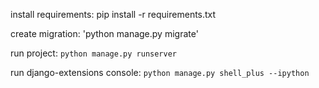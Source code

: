 install requirements: 
pip install -r requirements.txt

create migration:
'python manage.py migrate'

run project:
`python manage.py runserver`

run django-extensions console: 
`python manage.py shell_plus --ipython`